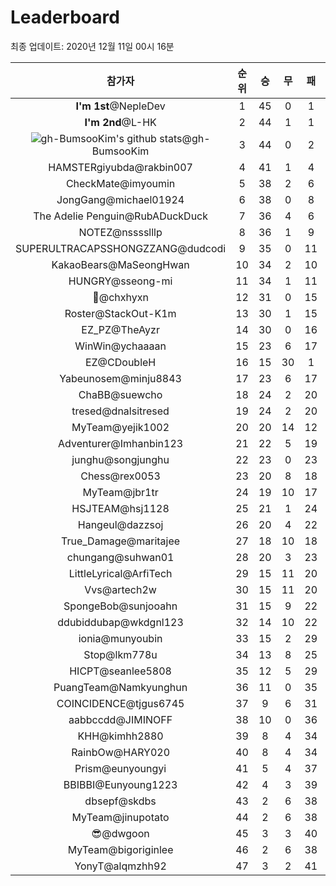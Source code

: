 # Leaderboard
최종 업데이트: 2020년 12월 11일 00시 16분




| 참가자 | 순위 | 승 | 무 | 패 | 승점 |
|:---:|:---:|:---:|:---:|:---:|:---:|
| **I'm 1st**@NepleDev | 1 | 45 | 0 | 1 | 135 |
| **I'm 2nd**@L-HK | 2 | 44 | 1 | 1 | 133 |
| ![gh-BumsooKim's github stats](https://github-readme-stats.vercel.app/api?username=gh-BumsooKim&theme=buefy&show_icons=true)@gh-BumsooKim | 3 | 44 | 0 | 2 | 132 |
| HAMSTERgiyubda@rakbin007 | 4 | 41 | 1 | 4 | 124 |
| CheckMate@imyoumin | 5 | 38 | 2 | 6 | 116 |
| JongGang@michael01924 | 6 | 38 | 0 | 8 | 114 |
| The Adelie Penguin@RubADuckDuck | 7 | 36 | 4 | 6 | 112 |
| NOTEZ@nsssslllp | 8 | 36 | 1 | 9 | 109 |
| SUPERULTRACAPSSHONGZZANG@dudcodi | 9 | 35 | 0 | 11 | 105 |
| KakaoBears@MaSeongHwan | 10 | 34 | 2 | 10 | 104 |
| HUNGRY@sseong-mi | 11 | 34 | 1 | 11 | 103 |
| 👑@chxhyxn | 12 | 31 | 0 | 15 | 93 |
| Roster@StackOut-K1m | 13 | 30 | 1 | 15 | 91 |
| EZ_PZ@TheAyzr | 14 | 30 | 0 | 16 | 90 |
| WinWin@ychaaaan | 15 | 23 | 6 | 17 | 75 |
| EZ@CDoubleH | 16 | 15 | 30 | 1 | 75 |
| Yabeunosem@minju8843 | 17 | 23 | 6 | 17 | 75 |
| ChaBB@suewcho | 18 | 24 | 2 | 20 | 74 |
| tresed@dnalsitresed | 19 | 24 | 2 | 20 | 74 |
| MyTeam@yejik1002 | 20 | 20 | 14 | 12 | 74 |
| Adventurer@Imhanbin123 | 21 | 22 | 5 | 19 | 71 |
| junghu@songjunghu | 22 | 23 | 0 | 23 | 69 |
| Chess@rex0053 | 23 | 20 | 8 | 18 | 68 |
| MyTeam@jbr1tr | 24 | 19 | 10 | 17 | 67 |
| HSJTEAM@hsj1128 | 25 | 21 | 1 | 24 | 64 |
| Hangeul@dazzsoj | 26 | 20 | 4 | 22 | 64 |
| True_Damage@maritajee | 27 | 18 | 10 | 18 | 64 |
| chungang@suhwan01 | 28 | 20 | 3 | 23 | 63 |
| LittleLyrical@ArfiTech | 29 | 15 | 11 | 20 | 56 |
| Vvs@artech2w | 30 | 15 | 11 | 20 | 56 |
| SpongeBob@sunjooahn | 31 | 15 | 9 | 22 | 54 |
| ddubiddubap@wkdgnl123 | 32 | 14 | 10 | 22 | 52 |
| ionia@munyoubin | 33 | 15 | 2 | 29 | 47 |
| Stop@lkm778u | 34 | 13 | 8 | 25 | 47 |
| HICPT@seanlee5808 | 35 | 12 | 5 | 29 | 41 |
| PuangTeam@Namkyunghun | 36 | 11 | 0 | 35 | 33 |
| COINCIDENCE@tjgus6745 | 37 | 9 | 6 | 31 | 33 |
| aabbccdd@JIMINOFF | 38 | 10 | 0 | 36 | 30 |
| KHH@kimhh2880 | 39 | 8 | 4 | 34 | 28 |
| RainbOw@HARY020 | 40 | 8 | 4 | 34 | 28 |
| Prism@eunyoungyi | 41 | 5 | 4 | 37 | 19 |
| BBIBBI@Eunyoung1223 | 42 | 4 | 3 | 39 | 15 |
| dbsepf@skdbs | 43 | 2 | 6 | 38 | 12 |
| MyTeam@jinupotato | 44 | 2 | 6 | 38 | 12 |
| 😎@dwgoon | 45 | 3 | 3 | 40 | 12 |
| MyTeam@bigoriginlee | 46 | 2 | 6 | 38 | 12 |
| YonyT@alqmzhh92 | 47 | 3 | 2 | 41 | 11 |